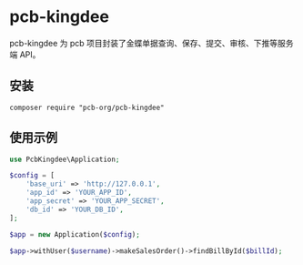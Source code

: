 # pcb-kingdee

pcb-kingdee 为 pcb 项目封装了金蝶单据查询、保存、提交、审核、下推等服务端 API。

## 安装

```shell
composer require "pcb-org/pcb-kingdee"
```

## 使用示例

```php
use PcbKingdee\Application;

$config = [
    'base_uri' => 'http://127.0.0.1',
    'app_id' => 'YOUR_APP_ID',
    'app_secret' => 'YOUR_APP_SECRET',
    'db_id' => 'YOUR_DB_ID',
];

$app = new Application($config);

$app->withUser($username)->makeSalesOrder()->findBillById($billId);
```
